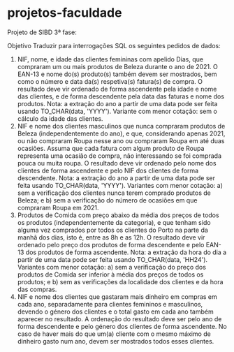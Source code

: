 # projetos-faculdade
Projeto de SIBD 3ª fase:

Objetivo
Traduzir para interrogações SQL os seguintes pedidos de dados:
1. NIF, nome, e idade das clientes femininas com apelido Dias, que compraram um ou mais
produtos de Beleza durante o ano de 2021. O EAN-13 e nome do(s) produto(s) também
devem ser mostrados, bem como o número e data da(s) respetiva(s) fatura(s) de compra. O
resultado deve vir ordenado de forma ascendente pela idade e nome das clientes, e de forma descendente pela data das faturas e nome dos produtos. Nota: a extração do ano a partir de uma data pode ser feita usando TO_CHAR(data, 'YYYY').
Variante com menor cotação: sem o cálculo da idade das clientes.
2. NIF e nome dos clientes masculinos que nunca compraram produtos de Beleza (independentemente do ano), e que, considerando apenas 2021, ou não compraram Roupa nesse
ano ou compraram Roupa em até duas ocasiões. Assuma que cada fatura com algum produto de Roupa representa uma ocasião de compra, não interessando se foi comprada pouca
ou muita roupa. O resultado deve vir ordenado pelo nome dos clientes de forma ascendente e pelo NIF dos clientes de forma descendente. Nota: a extração do ano a partir de uma
data pode ser feita usando TO_CHAR(data, 'YYYY').
Variantes com menor cotação: a) sem a verificação dos clientes nunca terem comprado
produtos de Beleza; e b) sem a verificação do número de ocasiões em que compraram
Roupa em 2021.
3. Produtos de Comida com preço abaixo da média dos preços de todos os produtos (independentemente da categoria), e que tenham sido alguma vez comprados por todos os clientes do Porto na parte da manhã dos dias, isto é, entre as 8h e as 12h. O resultado deve vir
ordenado pelo preço dos produtos de forma descendente e pelo EAN-13 dos produtos de
forma ascendente. Nota: a extração da hora do dia a partir de uma data pode ser feita
usando TO_CHAR(data, 'HH24').
Variantes com menor cotação: a) sem a verificação do preço dos produtos de Comida ser
inferior à média dos preços de todos os produtos; e b) sem as verificações da localidade
dos clientes e da hora das compras.
4. NIF e nome dos clientes que gastaram mais dinheiro em compras em cada ano, separadamente para clientes femininos e masculinos, devendo o género dos clientes e o total gasto
em cada ano também aparecer no resultado. A ordenação do resultado deve ser pelo ano de
forma descendente e pelo género dos clientes de forma ascendente. No caso de haver mais
do que um(a) cliente com o mesmo máximo de dinheiro gasto num ano, devem ser mostrados todos esses clientes.

